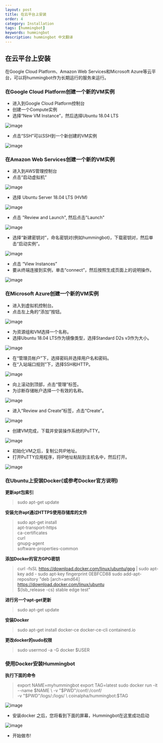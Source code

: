 ```yaml
---
layout: post
title: 在云平台上安装
order: 4
category: Installation
tags: [hummingbot]
keywords: hummingbot
description: hummingbot 中文翻译
---
```



## 在云平台上安装

在Google Cloud Platform、Amazon Web Services和Microsoft Azure等云平台，可以将hummingbot作为长期运行的服务来运行。


### 在Google Cloud Platform创建一个新的VM实例

- 进入到Google Cloud Platform控制台
- 创建一个Compute实例
- 选择“New VM Instance”，然后选择Ubuntu 18.04 LTS


![image](https://github.com/syuukawa/hummingbot_chinese/blob/master/images/Google-Cloud-Platform001.png)


- 点击“SSH”可以SSH到一个新创建的VM实例

![image](https://github.com/syuukawa/hummingbot_chinese/blob/master/images/Google-Cloud-Platform002.png)


### 在Amazon Web Services创建一个新的VM实例

- 进入到AWS管理控制台
- 点击“启动虚拟机”

![image](https://github.com/syuukawa/hummingbot_chinese/blob/master/images/Amazon-Web-Services-001.png)

- 选择 Ubuntu Server 18.04 LTS (HVM)

![image](https://github.com/syuukawa/hummingbot_chinese/blob/master/images/Amazon-Web-Services-002.png)

- 点击 "Review and Launch", 然后点击"Launch"

![image](https://github.com/syuukawa/hummingbot_chinese/blob/master/images/Amazon-Web-Services-003.png)


- 选择“新建密钥对”，命名密钥对(例如hummingbot)，下载密钥对，然后单击“启动实例”。

![image](https://github.com/syuukawa/hummingbot_chinese/blob/master/images/Amazon-Web-Services-004.png)


- 点击 “View Instances”
- 要从终端连接到实例，单击“connect”，然后按照生成页面上的说明操作。


![image](https://github.com/syuukawa/hummingbot_chinese/blob/master/images/Amazon-Web-Services-005.png)



### 在Microsoft Azure创建一个新的VM实例

- 进入到虚拟机控制台。
- 点击左上角的“添加”按钮。

![image](https://github.com/syuukawa/hummingbot_chinese/blob/master/images/Microsoft-Azure-001.png)


- 为资源组和VM选择一个名称。
- 选择Ubuntu 18.04 LTS作为镜像类型，选择Standard D2s v3作为大小。

![image](https://github.com/syuukawa/hummingbot_chinese/blob/master/images/Microsoft-Azure-002.png)


- 在“管理员帐户”下，选择密码并选择用户名和密码。
- 在“入站端口规则”下，选择SSH和HTTP。

![image](https://github.com/syuukawa/hummingbot_chinese/blob/master/images/Microsoft-Azure-003.png)


- 向上滚动到顶部，点击“管理”标签。
- 为诊断存储帐户选择一个有效的名称。

![image](https://github.com/syuukawa/hummingbot_chinese/blob/master/images/Microsoft-Azure-004.png)


- 进入“Review and Create”标签，点击“Create”。


![image](https://github.com/syuukawa/hummingbot_chinese/blob/master/images/Microsoft-Azure-005.png)


- 创建VM完成，下载并安装操作系统的PuTTY。

![image](https://github.com/syuukawa/hummingbot_chinese/blob/master/images/Microsoft-Azure-006.png)


- 初始化VM之后，复制公共IP地址。
- 打开PuTTY应用程序，将IP地址粘贴到主机名中，然后打开。

![image](https://github.com/syuukawa/hummingbot_chinese/blob/master/images/Microsoft-Azure-007.png)



### 在Ubuntu上安装Docker(或参考Docker官方说明)

**更新apt包索引**
> sudo apt-get update

**安装允许apt通过HTTPS使用存储库的文件**
>   sudo apt-get install \
    apt-transport-https \
    ca-certificates \
    curl \
    gnupg-agent \
    software-properties-common

**添加Docker的官方GPG密钥**
> curl -fsSL https://download.docker.com/linux/ubuntu/gpg | sudo apt-key add -
sudo apt-key fingerprint 0EBFCD88
sudo add-apt-repository "deb [arch=amd64] https://download.docker.com/linux/ubuntu \
    $(lsb_release -cs) stable edge test"
    
**进行另一个apt-get更新**
>sudo apt-get update

**安装Docker**
>sudo apt-get install docker-ce docker-ce-cli containerd.io

**更改docker的sudo权限**
>sudo usermod -a -G docker $USER

### 使用Docker安装Hummingbot
**执行下面的命令**
>export NAME=myhummingbot
export TAG=latest
sudo docker run -it \
--name $NAME \
-v "$PWD"/conf/:/conf/ \
-v "$PWD"/logs/:/logs/ \
coinalpha/hummingbot:$TAG


![image](https://github.com/syuukawa/hummingbot_chinese/blob/master/images/Docker-Ubuntu-001.png)


- 安装docker 之后，您将看到下面的屏幕，Hummingbot在这里成功启动

![image](https://github.com/syuukawa/hummingbot_chinese/blob/master/images/Docker-Ubuntu-002.png)


- 开始做市!


